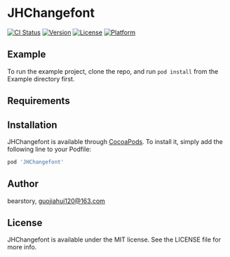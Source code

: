 # JHChangefont

[![CI Status](http://img.shields.io/travis/bearstory/JHChangefont.svg?style=flat)](https://travis-ci.org/bearstory/JHChangefont)
[![Version](https://img.shields.io/cocoapods/v/JHChangefont.svg?style=flat)](http://cocoapods.org/pods/JHChangefont)
[![License](https://img.shields.io/cocoapods/l/JHChangefont.svg?style=flat)](http://cocoapods.org/pods/JHChangefont)
[![Platform](https://img.shields.io/cocoapods/p/JHChangefont.svg?style=flat)](http://cocoapods.org/pods/JHChangefont)

## Example

To run the example project, clone the repo, and run `pod install` from the Example directory first.

## Requirements

## Installation

JHChangefont is available through [CocoaPods](http://cocoapods.org). To install
it, simply add the following line to your Podfile:

```ruby
pod 'JHChangefont'
```

## Author

bearstory, guojiahui120@163.com

## License

JHChangefont is available under the MIT license. See the LICENSE file for more info.
